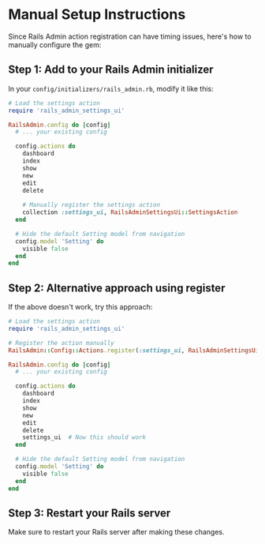 # Manual Setup Instructions

Since Rails Admin action registration can have timing issues, here's how to manually configure the gem:

## Step 1: Add to your Rails Admin initializer

In your `config/initializers/rails_admin.rb`, modify it like this:

```ruby
# Load the settings action
require 'rails_admin_settings_ui'

RailsAdmin.config do |config|
  # ... your existing config

  config.actions do
    dashboard
    index
    show  
    new
    edit
    delete
    
    # Manually register the settings action
    collection :settings_ui, RailsAdminSettingsUi::SettingsAction
  end

  # Hide the default Setting model from navigation
  config.model 'Setting' do
    visible false
  end
end
```

## Step 2: Alternative approach using register

If the above doesn't work, try this approach:

```ruby
# Load the settings action
require 'rails_admin_settings_ui'

# Register the action manually
RailsAdmin::Config::Actions.register(:settings_ui, RailsAdminSettingsUi::SettingsAction)

RailsAdmin.config do |config|
  # ... your existing config

  config.actions do
    dashboard
    index
    show  
    new
    edit
    delete
    settings_ui  # Now this should work
  end

  # Hide the default Setting model from navigation
  config.model 'Setting' do
    visible false
  end
end
```

## Step 3: Restart your Rails server

Make sure to restart your Rails server after making these changes.
